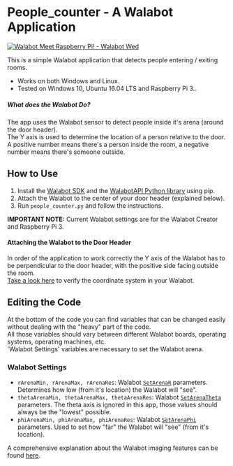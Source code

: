 # People_counter - A Walabot Application

[![Walabot Meet Raspberry Pi! - Walabot Wed](http://img.youtube.com/vi/C6q0XJ4VuKk/0.jpg)](http://www.youtube.com/watch?v=C6q0XJ4VuKk)

This is a simple Walabot application that detects people entering / exiting rooms.

* Works on both Windows and Linux.
* Tested on Windows 10, Ubuntu 16.04 LTS and Raspberry Pi 3..

##### What does the Walabot Do?

The app uses the Walabot sensor to detect people inside it's arena (around the door header).  
The Y axis is used to determine the location of a person relative to the door.  
A positive number means there's a person inside the room, a negative number means there's someone outside.  

## How to Use

1. Install the [Walabot SDK](http://walabot.com/getting-started) and the [WalabotAPI Python library](https://github.com/Walabot-Projects/Walabot-HelloWalabot#how-to-use) using pip.
2. Attach the Walabot to the center of your door header (explained below).
3. Run `people_counter.py` and follow the instructions.

**IMPORTANT NOTE:** Current Walabot settings are for the Walabot Creator and Raspberry Pi 3.

#### Attaching the Walabot to the Door Header

In order of the application to work correctly the Y axis of the Walabot has to be perpendicular to the door header, with the positive side facing outside the room.  
[Take a look here](http://api.walabot.com/_features.html) to verify the coordinate system in your Walabot.

## Editing the Code

At the bottom of the code you can find variables that can be changed easily without dealing with the "heavy" part of the code.  
All those variables should vary between different Walabot boards, operating systems, operating machines, etc.  
'Walabot Settings' variables are necessary to set the Walabot arena.  

### Walabot Settings

* `rArenaMin, rArenaMax, rArenaRes`: Walabot [`SetArenaR`](http://api.walabot.com/_walabot_a_p_i_8h.html#aac6cafa27c4a7d069dd64c903964632c) parameters. Determines how low (from it's location) the Walabot will "see".
* `thetaArenaMin, thetaArenaMax, thetaArenaRes`:  Walabot [`SetArenaTheta`](http://api.walabot.com/_walabot_a_p_i_8h.html#a3832f1466248274faadd6c23127b998d) parameters. The theta axis is ignored in this app, those values should always be the "lowest" possible.
* `phiArenaMin, phiArenaMax, phiArenaRes`: Walabot [`SetArenaPhi`]((http://api.walabot.com/_walabot_a_p_i_8h.html#a9afb632b5cce965eba63b323bc579557)) parameters. Used to set how "far" the Walabot will "see" (from it's location).

A comprehensive explanation about the Walabot imaging features can be found [here](http://api.walabot.com/_features.html).
